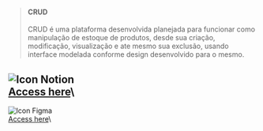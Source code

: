 >#### CRUD
> CRUD é uma plataforma desenvolvida planejada para funcionar como manipulação de estoque de produtos, desde sua criação, modificação, visualização e ate mesmo sua exclusão, usando interface modelada conforme design desenvolvido para o mesmo.

![Icon Notion](https://img.shields.io/badge/Notion-000000?style=for-the-badge&logo=notion&logoColor=white)\
[Access here](https://www.google.coms)\
---
![Icon Figma](https://img.shields.io/badge/Figma-000000?style=for-the-badge&logo=figma&logoColor=white)\
[Access here](https://www.google.coms)\